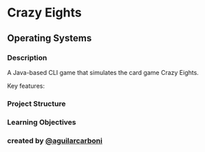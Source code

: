 # Crazy Eights

## Operating Systems
### Description 
A Java-based CLI game that simulates the card game Crazy Eights.

Key features:

### Project Structure

### Learning Objectives

### created by [@aguilarcarboni](https://github.com/aguilarcarboni/)